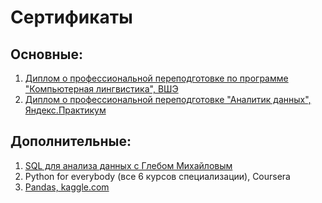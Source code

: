 # Сертификаты


## Основные:

1. [Диплом о профессиональной переподготовке по программе "Компьютерная лингвистика", ВШЭ](https://github.com/ChernayaAnastasia/Certificates/blob/main/%D0%A7%D0%B5%D1%80%D0%BD%D0%B0%D1%8F_%D0%B4%D0%B8%D0%BF%D0%BB%D0%BE%D0%BC_hse.pdf)
2. [Диплом о профессиональной переподготовке "Аналитик данных", Яндекс.Практикум](https://github.com/ChernayaAnastasia/Certificates/blob/main/Anastasia%20Chernaya_20222DA00422.pdf)

## Дополнительные:

1. [SQL для анализа данных с Глебом Михайловым](https://github.com/ChernayaAnastasia/Certificates/blob/main/SQl_with_Gleb_certificate.pdf)
2. Python for everybody (все 6 курсов специализации), Coursera
3. [Pandas, kaggle.com](https://github.com/ChernayaAnastasia/Certificates/blob/main/Chernaya%20Anastasia%20-%20Pandas.png)

